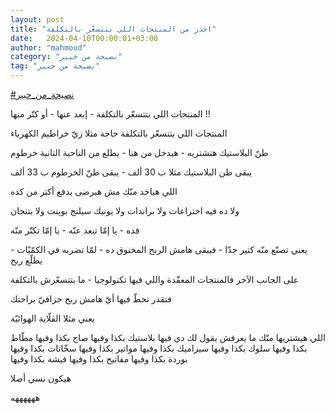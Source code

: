 ```yaml
---
layout: post
title: "احذر من المنتجات اللي بتتسعّر بالتكلفة"
date:   2024-04-10T00:00:01+03:00
author: "mahmoud"
category: "نصيحة من خبير"
tag: "نصيحة من خبير"
---
```



[<u>\#نصيحة\_من\_خبير</u>](https://www.facebook.com/hashtag/%D9%86%D8%B5%D9%8A%D8%AD%D8%A9_%D9%85%D9%86_%D8%AE%D8%A8%D9%8A%D8%B1?__eep__=6&__cft__%5b0%5d=AZWTP2Bz_YmOdaARWZUAQCkWkNHSX2BSHb2tQeAO1LnQDjnpNYP5_IAtqHNZ2OWf9OZ6Hc22_KZ9JzNyLwru9FrBookNFnAuSle-3K_y08E6RoX9fUXC0eMfr_spFBc2wuVjS82EVtMnuChJhbKDOmVI3wXCdF-1FgJYiSF4sg1EAb8C2g4XNTPNnvPeet3PY20&__tn__=*NK-R)




المنتجات اللي بتتسعّر بالتكلفة - إبعد عنها - أو كتّر
منها !!




المنتجات اللي بتتسعّر بالتكلفة حاجة مثلا زيّ خراطيم
الكهرباء

طنّ البلاستيك هتشتريه - هيدخل من هنا - يطلع من الناحية
التانية خرطوم

يبقى طن البلاستيك مثلا ب 30 ألف - يبقى طنّ الخرطوم ب 33
ألف

اللي هياخد منّك مش هيرضى يدفع أكتر من كده

ولا ده فيه اختراعات ولا براندات ولا يونيك سيلنج بوينت
ولا بتنجان




فده - يا إمّا تبعد عنّه - يا إمّا تكتّر منّه




يعني تصنّع منّه كتير جدّا - فيبقى هامش الربح المخنوق ده -
لمّا تضربه في الكمّيّات - يطلّع ربح




على الجانب الآخر فالمنتجات المعقّدة واللي فيها
تكنولوجيا - ما بتتسعّرش بالتكلفة

فتقدر تحطّ فيها أيّ هامش ربح جزافيّ براحتك




يعني مثلا القلّاية الهوائيّة

اللي هيشتريها منّك ما يعرفش يقول لك دي فيها بلاستيك بكذا
وفيها صاج بكذا وفيها مطّاط بكذا وفيها سلوك بكذا وفيها سيراميك بكذا وفيها
مواتير بكذا وفيها سخّانات بكذا وفيها بوردة بكذا وفيها مفاتيح بكذا وفيها
فيشة بكذا وفيها

هيكون نسي أصلا

ههههههه
